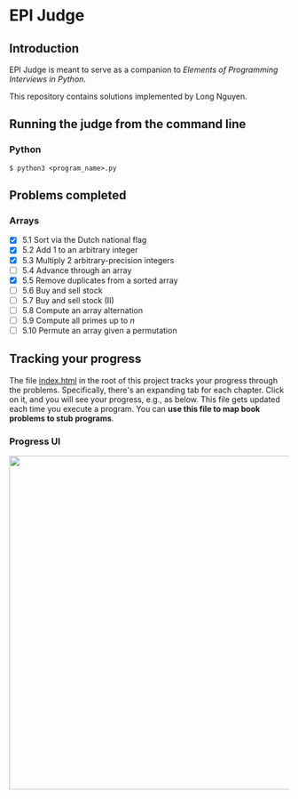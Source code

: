 # EPI Judge

## Introduction

EPI Judge is meant to serve as a companion to *Elements of Programming Interviews in Python*.

This repository contains solutions implemented by Long Nguyen.

## Running the judge from the command line

### Python

    $ python3 <program_name>.py

## Problems completed
### Arrays
- [x] 5.1 Sort via the Dutch national flag
- [x] 5.2 Add 1 to an arbitrary integer
- [x] 5.3 Multiply 2 arbitrary-precision integers
- [ ] 5.4 Advance through an array
- [x] 5.5 Remove duplicates from a sorted array
- [ ] 5.6 Buy and sell stock
- [ ] 5.7 Buy and sell stock (II)
- [ ] 5.8 Compute an array alternation
- [ ] 5.9 Compute all primes up to *n*
- [ ] 5.10 Permute an array given a permutation

## Tracking your progress

The file [index.html](https://github.com/adnanaziz/EPIJudge/blob/master/index.html) in the root of this project tracks your progress through the problems. Specifically, there's an expanding tab for each chapter. Click on it, and you will see your progress, e.g., as below. This file gets updated each time you execute a program. You can **use this file to map book problems to stub programs**.

### Progress UI
<img src="https://i.imgur.com/xjf7Z32.png" width="600px"></img>
